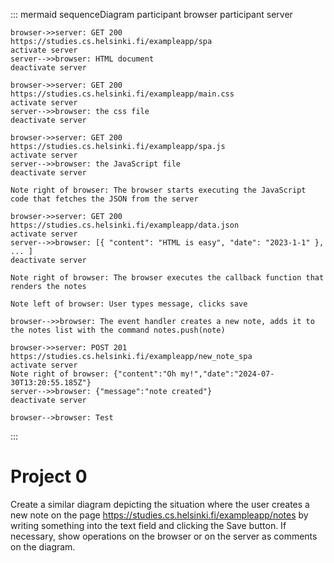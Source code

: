 ::: mermaid
sequenceDiagram
    participant browser
    participant server

    browser->>server: GET 200 https://studies.cs.helsinki.fi/exampleapp/spa
    activate server
    server-->>browser: HTML document
    deactivate server

    browser->>server: GET 200 https://studies.cs.helsinki.fi/exampleapp/main.css
    activate server
    server-->>browser: the css file
    deactivate server

    browser->>server: GET 200 https://studies.cs.helsinki.fi/exampleapp/spa.js
    activate server
    server-->>browser: the JavaScript file
    deactivate server

    Note right of browser: The browser starts executing the JavaScript code that fetches the JSON from the server

    browser->>server: GET 200 https://studies.cs.helsinki.fi/exampleapp/data.json
    activate server
    server-->>browser: [{ "content": "HTML is easy", "date": "2023-1-1" }, ... ]
    deactivate server

    Note right of browser: The browser executes the callback function that renders the notes

    Note left of browser: User types message, clicks save

    browser-->>browser: The event handler creates a new note, adds it to the notes list with the command notes.push(note)

    browser->>server: POST 201 https://studies.cs.helsinki.fi/exampleapp/new_note_spa
    activate server
    Note right of browser: {"content":"Oh my!","date":"2024-07-30T13:20:55.185Z"}
    server-->>browser: {"message":"note created"}
    deactivate server

    browser-->browser: Test
:::





# Project 0
Create a similar diagram depicting the situation where the user creates a new note on the page https://studies.cs.helsinki.fi/exampleapp/notes by writing something into the text field and clicking the Save button. If necessary, show operations on the browser or on the server as comments on the diagram.
